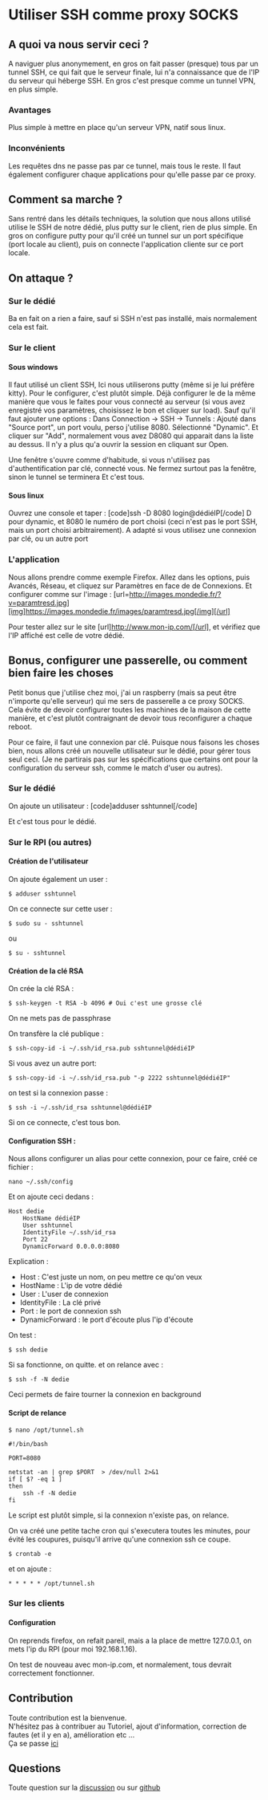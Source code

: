 # Utiliser SSH comme proxy SOCKS

## A quoi va nous servir ceci ?
A naviguer plus anonymement, en gros on fait passer (presque) tous par un tunnel SSH, ce qui fait que le serveur finale, lui n'a connaissance que de l'IP du serveur qui héberge SSH. En gros c'est presque comme un tunnel VPN, en plus simple.
### Avantages
Plus simple à mettre en place qu'un serveur VPN, natif sous linux.
### Inconvénients
Les requêtes dns ne passe pas par ce tunnel, mais tous le reste. Il faut également configurer chaque applications pour qu'elle passe par ce proxy.

## Comment sa marche ?
Sans rentré dans les détails techniques, la solution que nous allons utilisé utilise le SSH de notre dédié, plus putty sur le client, rien de plus simple.
En gros on configure putty pour qu'il créé un tunnel sur un port spécifique (port locale au client), puis on connecte l'application cliente sur ce port locale.

## On attaque ?
### Sur le dédié
Ba en fait on a rien a faire, sauf si SSH n'est pas installé, mais normalement cela est fait.

### Sur le client
#### Sous windows
Il faut utilisé un client SSH, Ici nous utiliserons putty (même si je lui préfère kitty).
Pour le configurer, c'est plutôt simple.
Déjà configurer le de la même manière que vous le faites pour vous connecté au serveur (si vous avez enregistré vos paramètres, choisissez le bon et cliquer sur load). Sauf qu'il faut ajouter une options :
Dans Connection -> SSH -> Tunnels :
Ajouté dans "Source port", un port voulu, perso j'utilise 8080.
Sélectionné "Dynamic".
Et cliquer sur "Add", normalement vous avez D8080 qui apparait dans la liste au dessus.
Il n'y a plus qu'a ouvrir la session en cliquant sur Open.

Une fenêtre s'ouvre comme d'habitude, si vous n'utilisez pas d'authentification par clé, connecté vous. Ne fermez surtout pas la fenêtre, sinon le tunnel se terminera
Et c'est tous.

#### Sous linux
Ouvrez une console et taper :
[code]ssh -D 8080 login@dédiéIP[/code]
D pour dynamic, et 8080 le numéro de port choisi (ceci n'est pas le port SSH, mais un port choisi arbitrairement).
A adapté si vous utilisez une connexion par clé, ou un autre port

### L'application
Nous allons prendre comme exemple Firefox.
Allez dans les options, puis Avancés, Réseau, et cliquez sur Paramètres en face de de Connexions.
Et configurer comme sur l'image :
[url=http://images.mondedie.fr/?v=paramtresd.jpg][img]https://images.mondedie.fr/images/paramtresd.jpg[/img][/url]

Pour tester allez sur le site [url]http://www.mon-ip.com/[/url], et vérifiez que l'IP affiché est celle de votre dédié.

## Bonus, configurer une passerelle, ou comment bien faire les choses
Petit bonus que j'utilise chez moi, j'ai un raspberry (mais sa peut être n'importe qu'elle serveur) qui me sers de passerelle a ce proxy SOCKS. Cela évite de devoir configurer toutes les machines de la maison de cette manière, et c'est plutôt contraignant de devoir tous reconfigurer a chaque reboot.

Pour ce faire, il faut une connexion par clé. Puisque nous faisons les choses bien, nous allons créé un nouvelle utilisateur sur le dédié, pour gérer tous seul ceci. (Je ne partirais pas sur les spécifications que certains ont pour la configuration du serveur ssh, comme le match d'user ou autres).

### Sur le dédié
On ajoute un utilisateur :
[code]adduser sshtunnel[/code]

Et c'est tous pour le dédié.

### Sur le RPI (ou autres)
#### Création de l'utilisateur
On ajoute également un user :
```shell
$ adduser sshtunnel
```
On ce connecte sur cette user :
```shell
$ sudo su - sshtunnel
```
ou 
```shell
$ su - sshtunnel
```

#### Création de la clé RSA
On crée la clé RSA :
```shell
$ ssh-keygen -t RSA -b 4096 # Oui c'est une grosse clé
```
On ne mets pas de passphrase

On transfère la clé publique :
```shell
$ ssh-copy-id -i ~/.ssh/id_rsa.pub sshtunnel@dédiéIP
```
Si vous avez un autre port:
```shell
$ ssh-copy-id -i ~/.ssh/id_rsa.pub "-p 2222 sshtunnel@dédiéIP"
```

on test si la connexion passe :
```shell
$ ssh -i ~/.ssh/id_rsa sshtunnel@dédiéIP
```

Si on ce connecte, c'est tous bon.

#### Configuration SSH :
Nous allons configurer un alias pour cette connexion, pour ce faire, créé ce fichier :
```shell
nano ~/.ssh/config
```
Et on ajoute ceci dedans :
```shell
Host dedie
    HostName dédiéIP
    User sshtunnel
    IdentityFile ~/.ssh/id_rsa
    Port 22
    DynamicForward 0.0.0.0:8080
```
Explication :  

- Host : C'est juste un nom, on peu mettre ce qu'on veux  
- HostName : L'ip de votre dédié
- User : L'user de connexion
- IdentityFile : La clé privé
- Port :  le port de connexion ssh    
- DynamicForward : le port d'écoute plus l'ip d'écoute

On test :
```shell
$ ssh dedie
```
Si sa fonctionne, on quitte.
et on relance avec :
```shell
$ ssh -f -N dedie
```
Ceci permets de faire tourner la connexion en background

#### Script de relance
```shell
$ nano /opt/tunnel.sh
```
```shell
#!/bin/bash

PORT=8080

netstat -an | grep $PORT  > /dev/null 2>&1
if [ $? -eq 1 ]
then
    ssh -f -N dedie
fi
```

Le script est plutôt simple, si la connexion n'existe pas, on relance.

On va créé une petite tache cron qui s'executera toutes les minutes, pour évité les coupures, puisqu'il arrive qu'une connexion ssh ce coupe.
```shell
$ crontab -e 
```
et on ajoute :
```shell
* * * * * /opt/tunnel.sh
```

### Sur les clients
#### Configuration
On reprends firefox, on refait pareil, mais a la place de mettre 127.0.0.1, on mets l'ip du RPI (pour moi 192.168.1.16).

On test de nouveau avec mon-ip.com, et normalement, tous devrait correctement fonctionner.


## Contribution
Toute contribution est la bienvenue.  
N'hésitez pas à contribuer au Tutoriel, ajout d'information, correction de fautes (et il y en a), amélioration etc ...  
Ça se passe [ici](https://github.com/xataz/Tutoriels)  

## Questions
Toute question sur la [discussion](https://mondedie.fr/d/6863) ou sur [github](https://github.com/xataz/Tutoriels/issues)